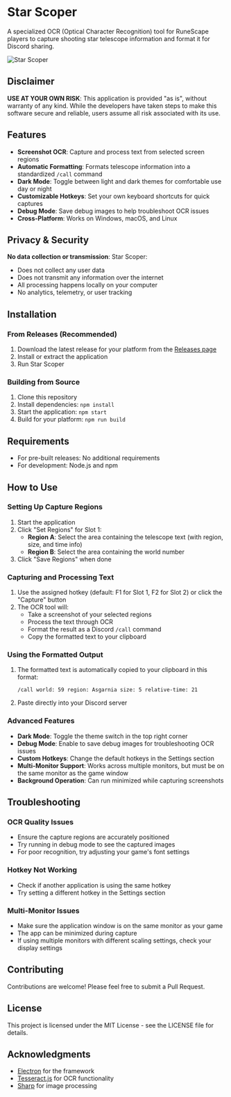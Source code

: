 # Star Scoper

A specialized OCR (Optical Character Recognition) tool for RuneScape players to capture shooting star telescope information and format it for Discord sharing.

![Star Scoper](build/screenshot.png)

## Disclaimer

**USE AT YOUR OWN RISK**: This application is provided "as is", without warranty of any kind. While the developers have taken steps to make this software secure and reliable, users assume all risk associated with its use.

## Features

- **Screenshot OCR**: Capture and process text from selected screen regions
- **Automatic Formatting**: Formats telescope information into a standardized `/call` command
- **Dark Mode**: Toggle between light and dark themes for comfortable use day or night
- **Customizable Hotkeys**: Set your own keyboard shortcuts for quick captures
- **Debug Mode**: Save debug images to help troubleshoot OCR issues
- **Cross-Platform**: Works on Windows, macOS, and Linux

## Privacy & Security

**No data collection or transmission**: Star Scoper:

- Does not collect any user data
- Does not transmit any information over the internet
- All processing happens locally on your computer
- No analytics, telemetry, or user tracking

## Installation

### From Releases (Recommended)

1. Download the latest release for your platform from the [Releases page](https://github.com/yourusername/Star-Scoper-OCR/releases)
2. Install or extract the application
3. Run Star Scoper

### Building from Source

1. Clone this repository
2. Install dependencies: `npm install`
3. Start the application: `npm start`
4. Build for your platform: `npm run build`

## Requirements

- For pre-built releases: No additional requirements
- For development: Node.js and npm

## How to Use

### Setting Up Capture Regions

1. Start the application
2. Click "Set Regions" for Slot 1:
   - **Region A**: Select the area containing the telescope text (with region, size, and time info)
   - **Region B**: Select the area containing the world number
3. Click "Save Regions" when done

### Capturing and Processing Text

1. Use the assigned hotkey (default: F1 for Slot 1, F2 for Slot 2) or click the "Capture" button
2. The OCR tool will:
   - Take a screenshot of your selected regions
   - Process the text through OCR
   - Format the result as a Discord `/call` command
   - Copy the formatted text to your clipboard

### Using the Formatted Output

1. The formatted text is automatically copied to your clipboard in this format:
   ```
   /call world: 59 region: Asgarnia size: 5 relative-time: 21
   ```
2. Paste directly into your Discord server

### Advanced Features

- **Dark Mode**: Toggle the theme switch in the top right corner
- **Debug Mode**: Enable to save debug images for troubleshooting OCR issues
- **Custom Hotkeys**: Change the default hotkeys in the Settings section
- **Multi-Monitor Support**: Works across multiple monitors, but must be on the same monitor as the game window
- **Background Operation**: Can run minimized while capturing screenshots

## Troubleshooting

### OCR Quality Issues

- Ensure the capture regions are accurately positioned
- Try running in debug mode to see the captured images
- For poor recognition, try adjusting your game's font settings

### Hotkey Not Working

- Check if another application is using the same hotkey
- Try setting a different hotkey in the Settings section

### Multi-Monitor Issues

- Make sure the application window is on the same monitor as your game
- The app can be minimized during capture
- If using multiple monitors with different scaling settings, check your display settings

## Contributing

Contributions are welcome! Please feel free to submit a Pull Request.

## License

This project is licensed under the MIT License - see the LICENSE file for details.

## Acknowledgments

- [Electron](https://www.electronjs.org/) for the framework
- [Tesseract.js](https://tesseract.projectnaptha.com/) for OCR functionality
- [Sharp](https://sharp.pixelplumbing.com/) for image processing
